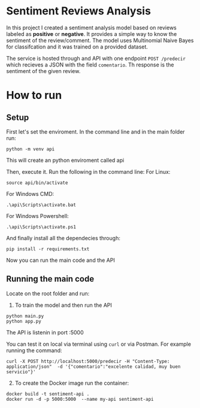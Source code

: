 # Sentiment Reviews Analysis
In this project I created a sentiment analysis model based on reviews labeled as **positive** or **negative**. It provides a simple way to know the sentiment of the review/comment. The model uses Multinomial Naive Bayes for classifcation and it was trained on a provided dataset.

The service is hosted through and API with one endpoint `POST /predecir` which recieves a JSON with the field `comentario`. Th response is the sentiment of the given review.

# How to run
## Setup
First let's set the enviroment. In the command line and in the main folder run:
```
python -m venv api
```
This will create an python enviroment called api

Then, execute it. Run the following in the command line:
For Linux:
```
source api/bin/activate
```

For Windows CMD:
```
.\api\Scripts\activate.bat
```

For Windows Powershell:
```
.\api\Scripts\activate.ps1
```

And finally install all the dependecies through:
```
pip install -r requirements.txt
```
Now you can run the main code and the API 

## Running the main code
Locate on the root folder and run:
1. To train the model and then run the API
```
python main.py
python app.py
```
The API is listenin in port :5000

You can test it on local via terminal using `curl` or via Postman. For example running the command:
```
curl -X POST http://localhost:5000/predecir -H "Content-Type: application/json"  -d '{"comentario":"excelente calidad, muy buen servicio"}'
```

2. To create the Docker image run the container:
```
docker build -t sentiment-api .
docker run -d -p 5000:5000  --name my-api sentiment-api
```
